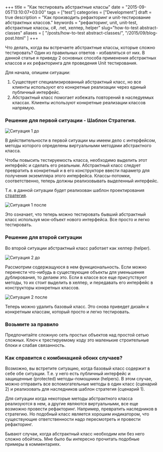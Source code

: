+++
title = "Как тестировать абстрактные классы"
date = "2015-09-05T13:10:07+03:00"
tags = ["test"]
categories = ["Development"]
draft = true
description = "Как производить рефакторинг и unit-тестирование абстрактных классов."
keywords = "рефакторинг, unit, unit-test, абстрактные классы, c#, .net, хелпер, helper"
slug="how-to-test abstract-classes"
aliases = [
    "/posts/how-to-test abstract-classes/",
    "/2015/09/blog-post.html"
]
+++

Что делать, когда вы встречаете абстрактные классы, которые сложно тестировать? Один из правильных ответов - избавляться от них. В данной статье я приведу 2 основных способа применения абстрактных классов и их рефакторинга для проведения Unit тестирования.

Для начала, опишем ситуации:

1. Существует специализированный абстрактный класс, но все клиенты используют его конкретные реализации через единый публичный интерфейс.
2. Абстрактный класс помогает избежать повторений в наследуемых классах. Клиенты используют конкретные реализации классов напрямую.

### Решение для первой ситуации - Шаблон Стратегия.
![](https://lh3.googleusercontent.com/-Q17gK6ru1Ao/Vh6PH2fppfI/AAAAAAAAAiM/zeQXaGI1myw/s640-Ic42/Situation1_before_my.png "Cитуация 1 до")

В действительности в первой ситуации мы имеем дело с интерфейсом, методы которого определены виртуальными методами абстрактного класса.

Чтобы повысить тестируемость класса, необходимо выделить этот интерфейс и сделать его реальным. Абстрактный класс следует превратить в конкретный и в его конструкторе ввести параметр для получения экземпляра этого интерфейса. Классы-потомки, соответственно, теперь должны реализовывать выделенный интерфейс.

Т.е. в данной ситуации будет реализован шаблон проектирования [стратегия](https://ru.wikipedia.org/wiki/%D0%A1%D1%82%D1%80%D0%B0%D1%82%D0%B5%D0%B3%D0%B8%D1%8F_\(%D1%88%D0%B0%D0%B1%D0%BB%D0%BE%D0%BD_%D0%BF%D1%80%D0%BE%D0%B5%D0%BA%D1%82%D0%B8%D1%80%D0%BE%D0%B2%D0%B0%D0%BD%D0%B8%D1%8F\)).

![](https://lh3.googleusercontent.com/-jgWvDdeAlao/Vh6PH2OF0CI/AAAAAAAAAiA/5EoJ4lRRonE/s640-Ic42/Situation1_after_my.png "Cитуация 1 после")

Это означает, что теперь можно тестировать бывший абстрактный класс используя мок-объект нового интерфейса. Все просто и легко тестировать.

### Решение для второй ситуации
Во второй ситуации абстрактный класс работает как хелпер (helper).

![](https://lh3.googleusercontent.com/-HxhHgIWdCds/Vh6PINmZ0NI/AAAAAAAAAiI/20-toWjmQHE/s640-Ic42/Situation2_before_my.png "Cитуация 2 до")

Рассмотрим содержащуюся в нем функциональность. Если можно перенести что-нибудь в существующие объекты для уменьшения дублирования, то делаем это. Если в классе все еще присутствуют методы, то их стоит выделить в хелпер, и передавать его интерфейс в конструкторы конкретных классов.

![](https://lh3.googleusercontent.com/-9oAhCjCnrFc/Vh6PH7B1ffI/AAAAAAAAAiE/q06QyuW6SAc/s640-Ic42/Situation2_after_my.png "Cитуация 2 после")

Теперь можно удалить базовый класс. Это снова приведет дизайн к конкретным классам, который просто и легко тестировать.

### Возьмите за правило
Предпочитайте сложную сеть простых объектов над простой сетью сложных. Ключ к трестируемому коду это маленькие строительные блоки и слабая связанность.

### Как справится с комбинацией обоих случаев?
Возможно, вы встретите ситуацию, когда базовый класс содержит в себе обе ситуации. Т.е. у него есть публичный интерфейс и защищенные (protected) методы-помощники (helpers). В этом случае, можно отправить все вспомогательные методы в один класс (сценарий 2) и реализовать для наследников шаблон стратегия (сценарий 1).

Для ситуации когда некоторые методы абстрактного класса реализуются в нем, а другие являются виртуальными, все еще возможно провести рефакторинг. Например, превратить наследников в стратегию. Но подобный класс является хорошим индикатором, что существующие ответственности надо пересмотреть и провести рефакторинг.

Бывают случаи, когда абстрактный класс необходим или без него сложно обойтись. Мне было бы интересно прочитать подобные примеры в комментариях.
